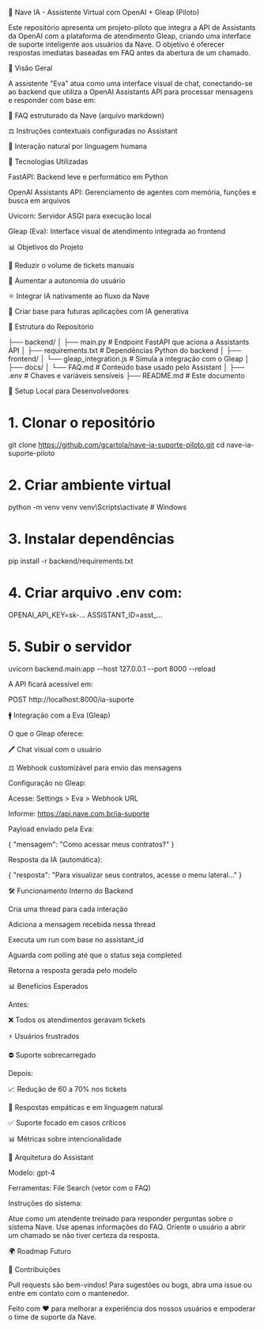 🧠 Nave IA - Assistente Virtual com OpenAI + Gleap (Piloto)

Este repositório apresenta um projeto-piloto que integra a API de Assistants da OpenAI com a plataforma de atendimento Gleap, criando uma interface de suporte inteligente aos usuários da Nave. O objetivo é oferecer respostas imediatas baseadas em FAQ antes da abertura de um chamado.

🚀 Visão Geral

A assistente "Eva" atua como uma interface visual de chat, conectando-se ao backend que utiliza a OpenAI Assistants API para processar mensagens e responder com base em:

📄 FAQ estruturado da Nave (arquivo markdown)

⚖️ Instruções contextuais configuradas no Assistant

🧬 Interação natural por linguagem humana

🔧 Tecnologias Utilizadas

FastAPI: Backend leve e performático em Python

OpenAI Assistants API: Gerenciamento de agentes com memória, funções e busca em arquivos

Uvicorn: Servidor ASGI para execução local

Gleap (Eva): Interface visual de atendimento integrada ao frontend

📊 Objetivos do Projeto

🔻 Reduzir o volume de tickets manuais

🚀 Aumentar a autonomia do usuário

⚛️ Integrar IA nativamente ao fluxo da Nave

📏 Criar base para futuras aplicações com IA generativa

📁 Estrutura do Repositório

├── backend/
│   ├── main.py              # Endpoint FastAPI que aciona a Assistants API
│   ├── requirements.txt     # Dependências Python do backend
│
├── frontend/
│   └── gleap_integration.js # Simula a integração com o Gleap
│
├── docs/
│   └── FAQ.md               # Conteúdo base usado pelo Assistant
│
├── .env                     # Chaves e variáveis sensíveis
├── README.md                # Este documento

🚧 Setup Local para Desenvolvedores

# 1. Clonar o repositório
git clone https://github.com/gcartola/nave-ia-suporte-piloto.git
cd nave-ia-suporte-piloto

# 2. Criar ambiente virtual
python -m venv venv
venv\Scripts\activate  # Windows

# 3. Instalar dependências
pip install -r backend/requirements.txt

# 4. Criar arquivo .env com:
OPENAI_API_KEY=sk-...
ASSISTANT_ID=asst_...

# 5. Subir o servidor
uvicorn backend.main:app --host 127.0.0.1 --port 8000 --reload

A API ficará acessível em:

POST http://localhost:8000/ia-suporte

🚹 Integração com a Eva (Gleap)

O que o Gleap oferece:

🖊️ Chat visual com o usuário

⚖️ Webhook customizável para envio das mensagens

Configuração no Gleap:

Acesse: Settings > Eva > Webhook URL

Informe: https://api.nave.com.br/ia-suporte

Payload enviado pela Eva:

{
  "mensagem": "Como acessar meus contratos?"
}

Resposta da IA (automática):

{
  "resposta": "Para visualizar seus contratos, acesse o menu lateral..."
}

🛠️ Funcionamento Interno do Backend

Cria uma thread para cada interação

Adiciona a mensagem recebida nessa thread

Executa um run com base no assistant_id

Aguarda com polling até que o status seja completed

Retorna a resposta gerada pelo modelo

📊 Benefícios Esperados

Antes:

❌ Todos os atendimentos geravam tickets

⚡️ Usuários frustrados

⛔ Suporte sobrecarregado

Depois:

📈 Redução de 60 a 70% nos tickets

🤪 Respostas empáticas e em linguagem natural

✅ Suporte focado em casos críticos

📊 Métricas sobre intencionalidade

📖 Arquitetura do Assistant

Modelo: gpt-4

Ferramentas: File Search (vetor com o FAQ)

Instruções do sistema:

Atue como um atendente treinado para responder perguntas sobre o sistema Nave. Use apenas informações do FAQ. Oriente o usuário a abrir um chamado se não tiver certeza da resposta.

🌍 Roadmap Futuro



🙏 Contribuições

Pull requests são bem-vindos! Para sugestões ou bugs, abra uma issue ou entre em contato com o mantenedor.

Feito com ❤️ para melhorar a experiência dos nossos usuários e empoderar o time de suporte da Nave.
